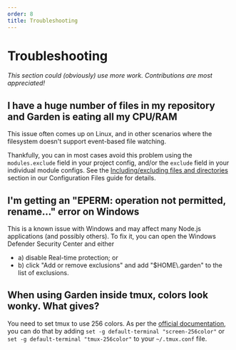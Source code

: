 ```yaml
---
order: 8
title: Troubleshooting
---
```


# Troubleshooting

_This section could (obviously) use more work. Contributions are most appreciated!_

## I have a huge number of files in my repository and Garden is eating all my CPU/RAM

This issue often comes up on Linux, and in other scenarios where the filesystem doesn't support event-based file watching.

Thankfully, you can in most cases avoid this problem using the `modules.exclude` field in your project config, and/or the `exclude` field in your individual module configs. See the [Including/excluding files and directories](./guides/configuration-files.md#includingexcluding-files-and-directories) section in our Configuration Files guide for details.

## I'm getting an "EPERM: operation not permitted, rename..." error on Windows

This is a known issue with Windows and may affect many Node.js applications (and possibly others).
To fix it, you can open the Windows Defender Security Center and either

- a) disable Real-time protection; or
- b) click "Add or remove exclusions" and add "$HOME\\.garden" to the list of exclusions.

## When using Garden inside tmux, colors look wonky. What gives?

You need to set tmux to use 256 colors. As per the [official documentation](https://github.com/tmux/tmux/wiki/FAQ#how-do-i-use-a-256-colour-terminal), you can do that by adding `set -g default-terminal "screen-256color"`
or `set -g default-terminal "tmux-256color"` to your `~/.tmux.conf` file.
